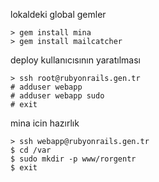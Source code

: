 lokaldeki global gemler

	> gem install mina
	> gem install mailcatcher

deploy kullanıcısının yaratılması

	> ssh root@rubyonrails.gen.tr
	# adduser webapp
	# adduser webapp sudo
	# exit

mina icin hazırlık

	> ssh webapp@rubyonrails.gen.tr
	$ cd /var
	$ sudo mkdir -p www/rorgentr
	$ exit
